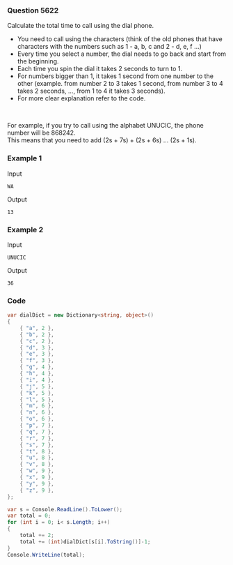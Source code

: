 ### Question 5622
Calculate the total time to call using the dial phone.

- You need to call using the characters (think of the old phones that have characters with the numbers such as 1 - a, b, c and 2 - d, e, f ...)
- Every time you select a number, the dial needs to go back and start from the beginning.
- Each time you spin the dial it takes 2 seconds to turn to 1.
- For numbers bigger than 1, it takes 1 second from one number to the other (example. from number 2 to 3 takes 1 second, from number 3 to 4 takes 2 seconds, ..., from 1 to 4 it takes 3 seconds).
- For more clear explanation refer to the code.
<br />

For example, if you try to call using the alphabet UNUCIC, the phone number will be 868242. <br />
This means that you need to add (2s + 7s) + (2s + 6s) ... (2s + 1s).

### Example 1
Input
```
WA
```
Output
```
13
```

### Example 2
Input
```
UNUCIC
```
Output
```
36
```


### Code
```c#
var dialDict = new Dictionary<string, object>()
{
    { "a", 2 },
    { "b", 2 },
    { "c", 2 },
    { "d", 3 },
    { "e", 3 },
    { "f", 3 },
    { "g", 4 },
    { "h", 4 },
    { "i", 4 },
    { "j", 5 },
    { "k", 5 },
    { "l", 5 },
    { "m", 6 },
    { "n", 6 },
    { "o", 6 },
    { "p", 7 },
    { "q", 7 },
    { "r", 7 },
    { "s", 7 },
    { "t", 8 },
    { "u", 8 },
    { "v", 8 },
    { "w", 9 },
    { "x", 9 },
    { "y", 9 },
    { "z", 9 },
};

var s = Console.ReadLine().ToLower();
var total = 0;
for (int i = 0; i< s.Length; i++)
{
    total += 2;
    total += (int)dialDict[s[i].ToString()]-1;
}
Console.WriteLine(total);
```
